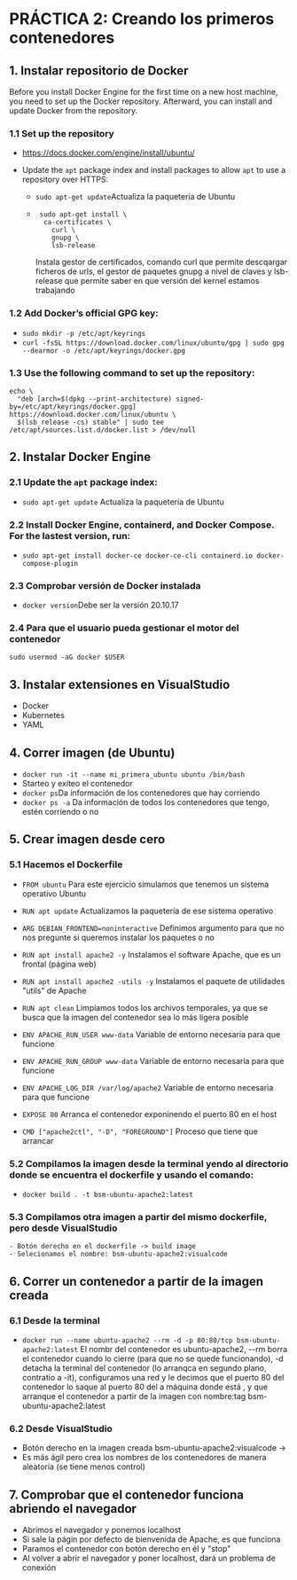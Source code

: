  # PRÁCTICA 2: Creando los primeros contenedores
 ## 1. Instalar repositorio de Docker
Before you install Docker Engine for the first time on a new host machine, you need to set up the Docker repository. Afterward, you can install and update Docker from the repository.
### 1.1 Set up the repository
 - https://docs.docker.com/engine/install/ubuntu/
 - Update the `apt` package index and install packages to allow `apt` to use a repository over HTTPS:

   - `sudo apt-get update`Actualiza la paquetería de Ubuntu
   -  ```
       sudo apt-get install \
        ca-certificates \
          curl \
          gnupg \
          lsb-release
      ``` 
      Instala gestor de certificados, comando curl que permite descqargar ficheros de urls, el gestor de paquetes gnupg a nivel de claves y lsb-release que permite saber en que versión del kernel estamos trabajando

### 1.2 Add Docker’s official GPG key:
 - `sudo mkdir -p /etc/apt/keyrings`
 - `curl -fsSL https://download.docker.com/linux/ubuntu/gpg | sudo gpg --dearmor -o /etc/apt/keyrings/docker.gpg`
### 1.3 Use the following command to set up the repository:
```
echo \
  "deb [arch=$(dpkg --print-architecture) signed-by=/etc/apt/keyrings/docker.gpg] https://download.docker.com/linux/ubuntu \
  $(lsb_release -cs) stable" | sudo tee /etc/apt/sources.list.d/docker.list > /dev/null
```
## 2. Instalar Docker Engine
### 2.1 Update the `apt` package index:
  - `sudo apt-get update` Actualiza la paquetería de Ubuntu
### 2.2 Install Docker Engine, containerd, and Docker Compose. For the lastest version, run:
  - `sudo apt-get install docker-ce docker-ce-cli containerd.io docker-compose-plugin`
### 2.3 Comprobar versión de Docker instalada
- `docker version`Debe ser la versión 20.10.17
### 2.4 Para que el usuario pueda gestionar el motor del contenedor
`sudo usermod -aG docker $USER`

## 3. Instalar extensiones en VisualStudio
 - Docker
 - Kubernetes
 - YAML

 ## 4. Correr imagen (de Ubuntu)
   - `docker run -it --name mi_primera_ubuntu ubuntu /bin/bash`
   - Starteo y exiteo el contenedor
   - `docker ps`Da información de los contenedores que hay corriendo
   - `docker ps -a` Da información de todos los contenedores que tengo, estén corriendo o no
  
  ## 5. Crear imagen desde cero
  ### 5.1 Hacemos el Dockerfile
   - `FROM ubuntu` Para este ejercicio simulamos que tenemos un sistema operativo Ubuntu
   - `RUN apt update` Actualizamos la paquetería de ese sistema operativo

   - `ARG DEBIAN_FRONTEND=noninteractive` Definimos argumento para que no nos pregunte si queremos instalar los paquetes o no
   - `RUN apt install apache2 -y` Instalamos el software Apache, que es un frontal (página web)
   - `RUN apt install apache2 -utils -y` Instalamos el paquete de utilidades "utils" de Apache
   - `RUN apt clean` Limpiamos todos los archivos temporales, ya que se busca que la imagen del contenedor sea lo más ligera posible

   - `ENV APACHE_RUN_USER www-data` Variable de entorno necesaria para que funcione
   - `ENV APACHE_RUN_GROUP www-data` Variable de entorno necesaria para que funcione
   - `ENV APACHE_LOG_DIR /var/log/apache2` Variable de entorno necesaria para que funcione

   - `EXPOSE 80` Arranca el contenedor exponinendo el puerto 80 en el host
   - `CMD ["apache2ctl", "-D", "FOREGROUND"]` Proceso que tiene que arrancar
  ### 5.2 Compilamos la imagen desde la terminal yendo al directorio donde se encuentra el dockerfile y usando el comando:
   - `docker build . -t bsm-ubuntu-apache2:latest`
  ### 5.3 Compilamos otra imagen a partir del mismo dockerfile, pero desde VisualStudio
    - Botón derecho en el dockerfile -> build image
    - Selecionamos el nombre: bsm-ubuntu-apache2:visualcode
  ## 6. Correr un contenedor a partir de la imagen creada
  ### 6.1 Desde la terminal
   - `docker run --name ubuntu-apache2 --rm -d -p 80:80/tcp bsm-ubuntu-apache2:latest` El nombr del contenedor es ubuntu-apache2, --rm borra el contenedor cuando lo cierre (para que no se quede funcionando), -d detacha la terminal del contenedor (lo arranqca en segundo plano, contratio a -it), configuramos una red y le decimos que  el puerto 80 del contenedor lo saque al puerto 80 del a máquina donde está , y que arranque el contenedor a partir de la imagen con nombre:tag bsm-ubuntu-apache2:latest
  ### 6.2 Desde VisualStudio
   - Botón derecho en la imagen creada  bsm-ubuntu-apache2:visualcode -> 
   - Es más ágil pero crea los nombres de los contenedores de manera aleatoria (se tiene menos control)
  
  ## 7. Comprobar que el contenedor funciona abriendo el navegador
   - Abrimos el navegador y ponemos localhost
   - Si sale la págin por defecto de bienvenida de Apache, es que funciona
   - Paramos el contenedor con botón derecho en él y "stop"
   - Al volver a abrir el navegador y poner localhost, dará un problema de conexión
